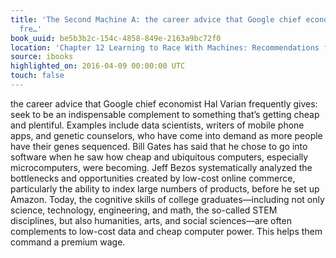 ```yaml
---
title: 'The Second Machine A: the career advice that Google chief economist Hal Varian
  fre…'
book_uuid: be5b3b2c-154c-4858-849e-2163a9bc72f0
location: 'Chapter 12 Learning to Race With Machines: Recommendations for Individuals'
source: ibooks
highlighted_on: 2016-04-09 00:00:00 UTC
touch: false
---
```


the career advice that Google chief economist Hal Varian frequently gives: seek to be an indispensable complement to something that’s getting cheap and plentiful. Examples include data scientists, writers of mobile phone apps, and genetic counselors, who have come into demand as more people have their genes sequenced. Bill Gates has said that he chose to go into software when he saw how cheap and ubiquitous computers, especially microcomputers, were becoming. Jeff Bezos systematically analyzed the bottlenecks and opportunities created by low-cost online commerce, particularly the ability to index large numbers of products, before he set up Amazon. Today, the cognitive skills of college graduates—including not only science, technology, engineering, and math, the so-called STEM disciplines, but also humanities, arts, and social sciences—are often complements to low-cost data and cheap computer power. This helps them command a premium wage.